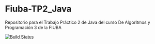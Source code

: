 # Fiuba-TP2_Java
Repositorio para el Trabajo Práctico 2 de Java del curso De Algoritmos y Programación 3 de la FIUBA

[![Build Status](https://travis-ci.org/MineraJL/Fiuba-TP2_Java.svg?branch=master)](https://travis-ci.org/MineraJL/Fiuba-TP2_Java)
